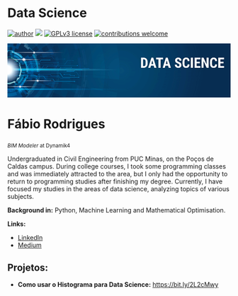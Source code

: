 # Data Science
[![author](https://img.shields.io/badge/author-fabiodotcom-red.svg)](https://www.linkedin.com/in/f-rodrigues)  [![](https://img.shields.io/badge/python-3.7+-blue.svg)](https://www.python.org/downloads/release/python-365/)  [![GPLv3 license](https://img.shields.io/badge/License-GPLv3-blue.svg)](http://perso.crans.org/besson/LICENSE.html)  [![contributions welcome](https://img.shields.io/badge/contributions-welcome-brightgreen.svg?style=flat)](https://github.com/fabiodotcom/Data-Science/issues)

<p align="center">
  <img src="banner.png" >
</p>

# Fábio Rodrigues
<sub>*BIM Modeler* at Dynamik4</sub>

Undergraduated in Civil Engineering from PUC Minas, on the Poços de Caldas campus. During college courses, I took some programming classes and was immediately attracted to the area, but I only had the opportunity to return to programming studies after finishing my degree. Currently, I have focused my studies in the areas of data science, analyzing topics of various subjects.


**Background in:** Python, Machine Learning and Mathematical Optimisation.

**Links:**
* [LinkedIn](https://www.linkedin.com/in/f-rodrigues/)
* [Medium](https://medium.com/@fabio_rodrigues)


## Projetos:

* **Como usar o Histograma para Data Science:** https://bit.ly/2L2cMwy
